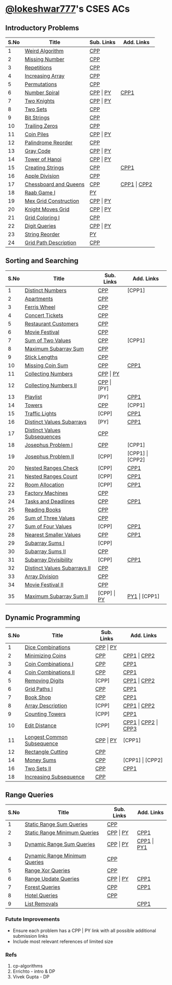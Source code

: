 # [@lokeshwar777](https://cses.fi/problemset/user/290440)'s CSES ACs

## Introductory Problems

| S.No | Title                                                         | Sub. Links                                                                                                  | Add. Links                                                                                                     |
| ---- | ------------------------------------------------------------- | ----------------------------------------------------------------------------------------------------------- | -------------------------------------------------------------------------------------------------------------- |
| 1    | [Weird Algorithm](https://cses.fi/problemset/task/1068)       | [CPP](https://cses.fi/paste/6eabf4fd7e7088d2b391ef/)                                                        |                                                                                                                |
| 2    | [Missing Number](https://cses.fi/problemset/task/1083/)       | [CPP](https://cses.fi/paste/74ed3e7ff22c2a3cb39a9f/)                                                        |                                                                                                                |
| 3    | [Repetitions](https://cses.fi/problemset/task/1069)           | [CPP](https://cses.fi/paste/fbcd9c01ebb3412cb3cd93/)                                                        |                                                                                                                |
| 4    | [Increasing Array](https://cses.fi/problemset/task/1094)      | [CPP](https://cses.fi/paste/7c23a14801c432d9b402cf/)                                                        |                                                                                                                |
| 5    | [Permutations](https://cses.fi/problemset/task/1070)          | [CPP](https://cses.fi/paste/dcbe1fce9aa27b96b4164e/)                                                        |                                                                                                                |
| 6    | [Number Spiral](https://cses.fi/problemset/task/1071)         | [CPP](https://cses.fi/paste/77de7afd350ce9e8cf07bd/) \| [PY](https://cses.fi/paste/8eb4af710594aa42d6eaf8/) | [CPP1](https://cses.fi/paste/ab76ae4760354575b85e5d/)                                                          |
| 7    | [Two Knights](https://cses.fi/problemset/task/1072)           | [CPP](https://cses.fi/paste/784969f8437399c4b89bbe/) \| [PY](https://cses.fi/paste/85dc9d96b3d6d69ed360ac/) |                                                                                                                |
| 8    | [Two Sets](https://cses.fi/problemset/task/1092)              | [CPP](https://cses.fi/paste/5391602d77f315e6b4563c/)                                                        |                                                                                                                |
| 9    | [Bit Strings](https://cses.fi/problemset/task/1617)           | [CPP](https://cses.fi/paste/afdfc748d56f115eb464a2/)                                                        |                                                                                                                |
| 10   | [Trailing Zeros](https://cses.fi/problemset/task/1618)        | [CPP](https://cses.fi/paste/84b1d960e836f698b89d9e/)                                                        |                                                                                                                |
| 11   | [Coin Piles](https://cses.fi/problemset/task/1754)            | [CPP](https://cses.fi/paste/415da3debffd6d87b981fd/) \| [PY](https://cses.fi/paste/06e3ebbca31b153ed42f95/) |                                                                                                                |
| 12   | [Palindrome Reorder](https://cses.fi/problemset/task/1755)    | [CPP](https://cses.fi/paste/9bf1ca93a404ef21b49b71/)                                                        |                                                                                                                |
| 13   | [Gray Code](https://cses.fi/problemset/task/2205)             | [CPP](https://cses.fi/paste/76856481bbc6793dba0f39/) \| [PY](https://cses.fi/paste/998fdd64da09af17d4b702/) |                                                                                                                |
| 14   | [Tower of Hanoi](https://cses.fi/problemset/task/2165)        | [CPP](https://cses.fi/paste/0127d42379cba105c0996e/) \| [PY](https://cses.fi/paste/42477c3a2951d60ad5014f/) |                                                                                                                |
| 15   | [Creating Strings](https://cses.fi/problemset/task/1622)      | [CPP](https://cses.fi/paste/c5445bb7bb100d6caed8f9/)                                                        | [CPP1](https://cses.fi/paste/79b58a282aa4d978aed9c4/)                                                          |
| 16   | [Apple Division](https://cses.fi/problemset/task/1623)        | [CPP](https://cses.fi/paste/711dd3bb0c80febeaed899/)                                                        |                                                                                                                |
| 17   | [Chessboard and Queens](https://cses.fi/problemset/task/1624) | [CPP](https://cses.fi/paste/c678459b0dfb13a6c0acc6/)                                                        | [CPP1](https://cses.fi/paste/6221bc2144a883eec0acb5/) \| [CPP2](https://cses.fi/paste/d2e23a371feb3837c0aab4/) |
| 18   | [Raab Game I](https://cses.fi/problemset/task/3399)           | [PY](https://cses.fi/paste/7e0cedd0b9510f07d541d9/)                                                         |                                                                                                                |
| 19   | [Mex Grid Construction](https://cses.fi/problemset/task/3419) | [CPP](https://cses.fi/paste/81557f3caa64d64fc4a0fa/) \| [PY](https://cses.fi/paste/b02c9e1f0d07d679d6fde7/) |                                                                                                                |
| 20   | [Knight Moves Grid](https://cses.fi/problemset/task/3217)     | [CPP](https://cses.fi/paste/b43cbbc3e2655e34c5cf74/) \| [PY](https://cses.fi/paste/d5f74d15ab38a7c5d5a76f/) |                                                                                                                |
| 21   | [Grid Coloring I](https://cses.fi/problemset/task/3311)       | [CPP](https://cses.fi/paste/c505ba9e8a3fa1a5c5d95d/)                                                        |                                                                                                                |
| 22   | [Digit Queries](https://cses.fi/problemset/task/2431)         | [CPP](https://cses.fi/paste/a360de46488e3197c0d157/) \| [PY](https://cses.fi/paste/7a925d82ca902512d6dea0/) |                                                                                                                |
| 23   | [String Reorder](https://cses.fi/problemset/task/1743)        | [PY](https://cses.fi/paste/2fa61d93c8e0cdbad745c5/)                                                         |                                                                                                                |
| 24   | [Grid Path Description](https://cses.fi/problemset/task/1625) | [CPP](https://cses.fi/paste/01070d39c0524cc8c290c4/)                                                        |                                                                                                                |

## Sorting and Searching

| S.No | Title                                                                | Sub. Links                                                                                                  | Add. Links                                                     |
| ---- | -------------------------------------------------------------------- | ----------------------------------------------------------------------------------------------------------- | -------------------------------------------------------------- |
| 1    | [Distinct Numbers](https://cses.fi/problemset/task/1621)             | [CPP](https://cses.fi/paste/99b92093f0bc638db83b6c/)                                                        | [CPP1]                                                         |
| 2    | [Apartments](https://cses.fi/problemset/task/1621)                   | [CPP](https://cses.fi/paste/20418e9f3db7cc52c290fe/)                                                        |                                                                |
| 3    | [Ferris Wheel](https://cses.fi/problemset/task/1090)                 | [CPP](https://cses.fi/paste/67d42e0310cfd4b6c2af5b/)                                                        |                                                                |
| 4    | [Concert Tickets](https://cses.fi/problemset/task/1091)              | [CPP](https://cses.fi/paste/137091f15cd1c9f2c2d886/)                                                        |                                                                |
| 5    | [Restaurant Customers](https://cses.fi/problemset/task/1619)         | [CPP](https://cses.fi/paste/8e91cbd35f1d0719c2da58/)                                                        |                                                                |
| 6    | [Movie Festival](https://cses.fi/problemset/task/1629)               | [CPP](https://cses.fi/paste/4f7f103ae896a6e7c2dad3/)                                                        |                                                                |
| 7    | [Sum of Two Values](https://cses.fi/problemset/task/1640)            | [CPP](https://cses.fi/paste/05aec45f4f8d6854b9e7d5/)                                                        | [CPP1]                                                         |
| 8    | [Maximum Subarray Sum](https://cses.fi/problemset/task/1643)         | [CPP](https://cses.fi/paste/460659d40d10a6f1b9edac/)                                                        |                                                                |
| 9    | [Stick Lengths](https://cses.fi/problemset/task/1074/)               | [CPP](https://cses.fi/paste/4f78f98f8394e758c2417f/)                                                        |                                                                |
| 10   | [Missing Coin Sum](https://cses.fi/problemset/task/2183/)            | [CPP](https://cses.fi/paste/60dba8f032841d1dd79723/)                                                        | [CPP1](https://cses.fi/paste/1a2e969e1dc55c90c35d20/)          |
| 11   | [Collecting Numbers](https://cses.fi/problemset/task/2216)           | [CPP](https://cses.fi/paste/31b3c94f1cffc6cdc3643b/) \| [PY](https://cses.fi/paste/762897a333ad1078d7990a/) |                                                                |
| 12   | [Collecting Numbers II](https://cses.fi/problemset/task/2217)        | [CPP](https://cses.fi/paste/f6d67be71a9ea489c6d637/) \| [PY]                                                |                                                                |
| 13   | [Playlist](https://cses.fi/problemset/task/1141/)                    | [PY]                                                                                                        | [CPP1](https://cses.fi/paste/9ed8f306c6a6e572c3183c/)          |
| 14   | [Towers](https://cses.fi/problemset/task/1073)                       | [CPP](https://cses.fi/paste/1b852c0506b88e9fc67610/)                                                        | [CPP1]                                                         |
| 15   | [Traffic Lights](https://cses.fi/problemset/task/1163/)              | [CPP]                                                                                                       | [CPP1](https://cses.fi/paste/7f70c98405e17f91c74066/)          |
| 16   | [Distinct Values Subarrays](https://cses.fi/problemset/task/3420)    | [PY]                                                                                                        | [CPP1](https://cses.fi/paste/6ea4d39de1292799c6779c/)          |
| 17   | [Distinct Values Subsequences](https://cses.fi/problemset/task/3421) | [CPP](https://cses.fi/paste/a74af9aa017e0ddfc70ce0/)                                                        |                                                                |
| 18   | [Josephus Problem I](https://cses.fi/problemset/task/2162)           | [CPP](https://cses.fi/paste/489a523c1dac1d06c74521/)                                                        | [CPP1]                                                         |
| 19   | [Josephus Problem II](https://cses.fi/problemset/task/2163)          | [CPP]                                                                                                       | [CPP1] \| [CPP2]                                               |
| 20   | [Nested Ranges Check](https://cses.fi/problemset/task/2168)          | [CPP]                                                                                                       | [CPP1](https://cses.fi/paste/f182380c809de295d80fc0/)          |
| 21   | [Nested Ranges Count](https://cses.fi/problemset/task/2169)          | [CPP]                                                                                                       | [CPP1](https://cses.fi/paste/eeae1deb1aa2926cd81a1d/)          |
| 22   | [Room Allocation](https://cses.fi/problemset/task/1164)              | [CPP]                                                                                                       | [CPP1](https://cses.fi/paste/bf7bf94512883cfbc6afd4/)          |
| 23   | [Factory Machines](https://cses.fi/problemset/task/1620)             | [CPP](https://cses.fi/paste/b9b1875bdfa19cd2c74635/)                                                        |                                                                |
| 24   | [Tasks and Deadlines](https://cses.fi/problemset/task/1630/)         | [CPP](https://cses.fi/paste/0736e1458ebaf9e6c75e30/)                                                        | [CPP1](https://cses.fi/paste/e3bd8679eb154cacc75dea/)          |
| 25   | [Reading Books](https://cses.fi/problemset/task/1631)                | [CPP](https://cses.fi/paste/f108a80553ea63bdd7c1d1/)                                                        |                                                                |
| 26   | [Sum of Three Values](https://cses.fi/problemset/task/1641/)         | [CPP](https://cses.fi/paste/e2cf99c6b3283a79c75f5d/)                                                        |                                                                |
| 27   | [Sum of Four Values](https://cses.fi/problemset/task/1642)           | [CPP]                                                                                                       | [CPP1](https://cses.fi/paste/1c2300e27b549a57d82c9d/)          |
| 28   | [Nearest Smaller Values](https://cses.fi/problemset/task/1645)       | [CPP](https://cses.fi/paste/5f86b1ac16855520c77a43/)                                                        | [CPP1](https://cses.fi/paste/af954207609f22aec77668/)          |
| 29   | [Subarray Sums I](https://cses.fi/problemset/task/1660)              | [CPP]                                                                                                       |                                                                |
| 30   | [Subarray Sums II](https://cses.fi/problemset/task/1661)             | [CPP](https://cses.fi/paste/1f60e7d5bde8109ec79724/)                                                        |                                                                |
| 31   | [Subarray Divisibility](https://cses.fi/problemset/task/1662)        | [CPP]                                                                                                       | [CPP1](https://cses.fi/paste/339e0fe070aa02bbc79e1e/)          |
| 32   | [Distinct Values Subarrays II](https://cses.fi/problemset/task/2428) | [CPP](https://cses.fi/paste/2ae8b02143146569c7990f/)                                                        |                                                                |
| 33   | [Array Division](https://cses.fi/problemset/task/1085)               | [CPP](https://cses.fi/paste/ba69072b23b7fbd7c79fc6/)                                                        |                                                                |
| 34   | [Movie Festival II](https://cses.fi/problemset/task/1632)            | [CPP](https://cses.fi/paste/be6cbbe5128ab941d800e4/)                                                        |                                                                |
| 35   | [Maximum Subarray Sum II](https://cses.fi/problemset/task/1644)      | [CPP]   \| [PY](https://cses.fi/paste/1e894ecb0c8be480d4cccb/)                                              | [PY1](https://cses.fi/paste/a1c114d480e6ca76d4ccfa/) \| [CPP1] |

## Dynamic Programming

| S.No | Title                                                              | Sub. Links                                                                                                  | Add. Links                                                                                                                                                              |
| ---- | ------------------------------------------------------------------ | ----------------------------------------------------------------------------------------------------------- | ----------------------------------------------------------------------------------------------------------------------------------------------------------------------- |
| 1    | [Dice Combinations](https://cses.fi/problemset/task/1633)          | [CPP](https://cses.fi/paste/860efb5b57664119c7bc04/) \| [PY](https://cses.fi/paste/933403e7d556e43cd83f26/) |                                                                                                                                                                         |
| 2    | [Minimizing Coins](https://cses.fi/problemset/task/1634)           | [CPP](https://cses.fi/paste/97edc234b5f768ebd840cd/)                                                        | [CPP1](https://cses.fi/paste/a1c05442d5fd88d1c7bc7d/) \| [CPP2](https://cses.fi/paste/82453b9b82210d5dc31c5e/)                                                          |
| 3    | [Coin Combinations I](https://cses.fi/problemset/task/1635)        | [CPP](https://cses.fi/paste/0cbb2ff04b4a1744d8419b/)                                                        | [CPP1](https://cses.fi/paste/319559d58b87df87c7bcaf/)                                                                                                                   |
| 4    | [Coin Combinations II](https://cses.fi/problemset/task/1636)       | [CPP](https://cses.fi/paste/9aefe8e18cc77fb4d8424a/)                                                        | [CPP1](https://cses.fi/paste/dee27f25dbbc815cc647ab/)                                                                                                                   |
| 5    | [Removing Digits](https://cses.fi/problemset/task/1637)            | [CPP]                                                                                                       | [CPP1](https://cses.fi/paste/9f6b0c3fee4046c8d84305/) \| [CPP2](https://cses.fi/paste/3efea8640af8d72ac7a1be/)                                                          |
| 6    | [Grid Paths I](https://cses.fi/problemset/task/1638)               | [CPP](https://cses.fi/paste/31e5e5bdd61d4986d84493/)                                                        | [CPP1](https://cses.fi/paste/c61e42232199a420c33786/)                                                                                                                   |
| 7    | [Book Shop](https://cses.fi/problemset/task/1158)                  | [CPP](https://cses.fi/paste/68c6166aa205fb6dd8655b/)                                                        | [CPP1](https://cses.fi/paste/13f0d0b74d1426c0c7a347/)                                                                                                                   |
| 8    | [Array Description](https://cses.fi/problemset/task/1746)          | [CPP]                                                                                                       | [CPP1](https://cses.fi/paste/81290e15c275127cd86e33/) \| [CPP2](https://cses.fi/paste/4f857e8cc1a31eb5d86b4f/)                                                          |
| 9    | [Counting Towers](https://cses.fi/problemset/task/2413)            | [CPP]                                                                                                       | [CPP1](https://cses.fi/paste/c3bc06f063941b61d879af/)                                                                                                                   |
| 10   | [Edit Distance](https://cses.fi/problemset/task/1639)              | [CPP]                                                                                                       | [CPP1](https://cses.fi/paste/8e9c7d2a71b2d873c7c0e5/) \| [CPP2](https://cses.fi/paste/1b30bb9f84c85296d8c50b/) \| [CPP3](https://cses.fi/paste/2409d2ad58018e5bc7c08a/) |
| 11   | [Longest Common Subsequence](https://cses.fi/problemset/task/3403) | [CPP](https://cses.fi/paste/3ac38bf12ea4c96bd8c62a/) \| [PY](https://cses.fi/paste/c98a071b7c78dd77d8c7b2/) | [CPP1]                                                                                                                                                                  |
| 12   | [Rectangle Cutting](https://cses.fi/problemset/task/1744)          | [CPP](https://cses.fi/paste/bd877b68b537ebf1d8c91d/)                                                        |                                                                                                                                                                         |
| 14   | [Money Sums](https://cses.fi/problemset/task/1745)                 | [CPP](https://cses.fi/paste/f8061832d5ef51f3d8cec4/)                                                        | [CPP1] \| [CPP2]                                                                                                                                                        |
| 16   | [Two Sets II](https://cses.fi/problemset/task/1093)                | [CPP](https://cses.fi/paste/e5296b99d38c3132d8d961/)                                                        | [CPP1](https://cses.fi/paste/51451aacd1d26e09c80f2b/)                                                                                                                   |
| 18   | [Increasing Subsequence](https://cses.fi/problemset/task/1145)     | [CPP](https://cses.fi/paste/be3764dc83e17095d8f0b6/)                                                        |                                                                                                                                                                         |

## Range Queries

| S.No | Title                                                                  | Sub. Links                                                                                                  | Add. Links                                                                                                    |
| ---- | ---------------------------------------------------------------------- | ----------------------------------------------------------------------------------------------------------- | ------------------------------------------------------------------------------------------------------------- |
| 1    | [Static Range Sum Queries](https://cses.fi/problemset/task/1646)       | [CPP](https://cses.fi/paste/4d1cfa22a05f61a9b7cb3d/)                                                        |                                                                                                               |
| 2    | [Static Range Minimum Queries](https://cses.fi/problemset/task/1647)   | [CPP](https://cses.fi/paste/8dec275c1d00b6f1d76ad4/) \| [PY](https://cses.fi/paste/1dfff1f04e9b2a1fd76957/) | [CPP1](https://cses.fi/paste/259df9bdca1b7471c0daf2/)                                                         |
| 3    | [Dynamic Range Sum Queries](https://cses.fi/problemset/task/1648/)     | [CPP](https://cses.fi/paste/69ae6bc762f2ce76d78737/) \| [PY](https://cses.fi/paste/28767e15363e3caed682aa/) | [CPP1](https://cses.fi/paste/078e180f38068d16d5edb9/) \| [PY1](https://cses.fi/paste/05c918fa6e767768d78900/) |
| 4    | [Dynamic Range Minimum Queries](https://cses.fi/problemset/task/1649/) | [CPP](https://cses.fi/paste/f82f90ebe44083afd5eddc/)                                                        |                                                                                                               |
| 5    | [Range Xor Queries](https://cses.fi/problemset/task/1650/)             | [CPP](https://cses.fi/paste/dad8871f944410a1b7cb56/)                                                        |                                                                                                               |
| 6    | [Range Update Queries](https://cses.fi/problemset/task/1651)           | [CPP](https://cses.fi/paste/107b513005a16d02d789cb/) \| [PY](https://cses.fi/paste/628d4ae092eecbc9d789a0/) | [CPP1](https://cses.fi/paste/275ef197a65a9a6ad62589/)                                                         |
| 7    | [Forest Queries](https://cses.fi/problemset/task/1652/)                | [CPP](https://cses.fi/paste/9cd61750ac2608dfd65588/)                                                        | [CPP1](https://cses.fi/paste/24042eac970ef34cd65529/)                                                         |
| 8    | [Hotel Queries](https://cses.fi/problemset/task/1143/)                 | [CPP](https://cses.fi/paste/a473ac042cd64688d65825/)                                                        |                                                                                                               |
| 9    | [List Removals](https://cses.fi/problemset/task/1749/)                 |                                                                                                             | [CPP1](https://cses.fi/paste/0889ce042d847ec5d65ec9/)                                                         |

### Futute Improvements

- Ensure each problem has a CPP | PY link with all possible additional submission links
- Include most relevant references of limited size

### Refs

1. cp-algorithms
2. Errichto - intro & DP
3. Vivek Gupta - DP
